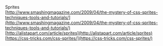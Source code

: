 
Sprites  
[http://www.smashingmagazine.com/2009/04/the-mystery-of-css-sprites-techniques-tools-and-tutorials/](http://www.smashingmagazine.com/2009/04/the-mystery-of-css-sprites-techniques-tools-and-tutorials/)  
[http://alistapart.com/article/sprites](http://alistapart.com/article/sprites)  
[https://css-tricks.com/css-sprites/](https://css-tricks.com/css-sprites/)  
